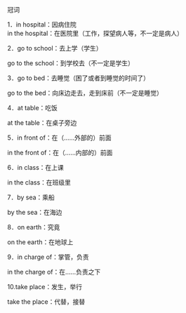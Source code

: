 冠词

1．in hospital：因病住院  
in the hospital：在医院里（工作，探望病人等，不一定是病人）  
  
2．go to school：去上学（学生）  
  
go to the school：到学校去（不一定是学生）  
  
3．go to bed：去睡觉（困了或者到睡觉的时间了）  
  
go to the bed：向床边走去，走到床前（不一定是睡觉）  
  
4．at table：吃饭  
  
at the table：在桌子旁边  
  
5．in front of：在（……外部的）前面  
  
in the front of：在（……内部的）前面  
  
6．in class：在上课  
  
in the class：在班级里  
  
7．by sea：乘船  
  
by the sea：在海边  
  
8．on earth：究竟  
  
on the earth：在地球上  
  
9．in charge of：掌管，负责  
  
in the charge of：在……负责之下  
  
10.take place：发生，举行  
  
take the place：代替，接替